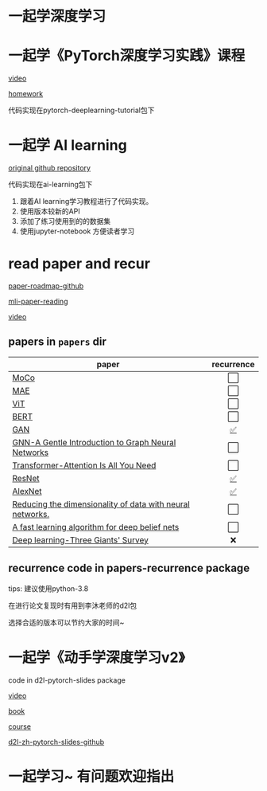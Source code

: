 # 一起学深度学习

# 一起学《PyTorch深度学习实践》课程
[video](https://www.bilibili.com/video/BV1Y7411d7Ys/?p=1&vd_source=e472d54fbaf4a2a11e9526662ac3a29b)

[homework](https://blog.csdn.net/bit452/category_10569531.html)

代码实现在pytorch-deeplearning-tutorial包下

# 一起学 AI learning
[original github repository](https://github.com/apachecn/ailearning)

代码实现在ai-learning包下

1. 跟着AI learning学习教程进行了代码实现。
2. 使用版本较新的API 
3. 添加了练习使用到的的数据集
4. 使用jupyter-notebook 方便读者学习

# read paper and recur
[paper-roadmap-github](https://github.com/floodsung/Deep-Learning-Papers-Reading-Roadmap)

[mli-paper-reading](https://github.com/mli/paper-reading)

[video](https://space.bilibili.com/1567748478/channel/collectiondetail?sid=32744)

## papers in `papers` dir

|  paper  |  recurrence  |
|  ----  |  :----:  |
|  [MoCo](https://arxiv.org/pdf/1911.05722.pdf)  |  ⬜  |
|  [MAE](https://arxiv.org/pdf/2111.06377.pdf)  |  ⬜  |
|  [ViT](https://arxiv.org/pdf/2010.11929.pdf)  |  ⬜  |
|  [BERT](https://arxiv.org/pdf/1810.04805.pdf)  |  ⬜  |
|  [GAN](https://proceedings.neurips.cc/paper/2014/file/5ca3e9b122f61f8f06494c97b1afccf3-Paper.pdf)  |  [✅](https://github.com/xiamingtx/DeepLearningTutorial/blob/main/papers-recurrence/GAN.ipynb)  |
|  [GNN-A Gentle Introduction to Graph Neural Networks](https://distill.pub/2021/gnn-intro/)  |  ⬜  |
|  [Transformer-Attention Is All You Need](https://arxiv.org/pdf/1706.03762.pdf)  |  ⬜  |
|  [ResNet](https://arxiv.org/pdf/1512.03385.pdf)  |  [✅](https://github.com/xiamingtx/DeepLearningTutorial/blob/main/papers-recurrence/ResNet.ipynb)  |
|  [AlexNet](https://proceedings.neurips.cc/paper/2012/file/c399862d3b9d6b76c8436e924a68c45b-Paper.pdf)  |  [✅](https://github.com/xiamingtx/DeepLearningTutorial/blob/main/papers-recurrence/AlexNet.ipynb)  |
|  [Reducing the dimensionality of data with neural networks.](http://www.cs.toronto.edu/~hinton/absps/science_som.pdf)  |  ⬜  |
|  [A fast learning algorithm for deep belief nets](http://www.cs.toronto.edu/~hinton/absps/ncfast.pdf)  |  ⬜  |
|  [Deep learning-Three Giants' Survey](http://www.cs.toronto.edu/~hinton/absps/NatureDeepReview.pdf)  |  ❌  | 

## recurrence code in papers-recurrence package

tips:
建议使用python-3.8 

在进行论文复现时有用到李沐老师的d2l包

选择合适的版本可以节约大家的时间~

# 一起学《动手学深度学习v2》

code in d2l-pytorch-slides package

[video](https://space.bilibili.com/1567748478/channel/seriesdetail?sid=358497)

[book](https://zh-v2.d2l.ai/index.html#)

[course](https://course.d2l.ai/zh-v2/)

[d2l-zh-pytorch-slides-github](https://github.com/d2l-ai/d2l-zh-pytorch-slides)

# 一起学习~ 有问题欢迎指出